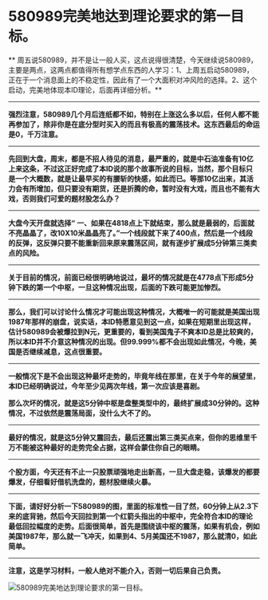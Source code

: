 580989完美地达到理论要求的第一目标。
====



** 周五说580989，并不是让一般人买，这点说得很清楚，今天继续说580989，主要是两点，这两点都值得所有想学点东西的人学习：1、上周五启动580989，正在于一个消息面上的不稳定性，因此有了一个大面积对冲风险的选择。2、这个启动，完美地体现本ID理论，后面再详细分析。**

** **

**强烈注意，580989几个月后连纸都不如，特别在上涨这么多以后，任何人都不能再参加了，除非你是在底分型时买入的而且有极高的震荡技术。这东西最后的命运是0，千万注意。**

** **

**先回到大盘，周末，都是不招人待见的消息，最严重的，就是中石油准备有10亿上来这条，不过这正好完成了本ID说的那个故事所说的目标，当然，那个目标只是一个大概数，就是让最早买的有腰斩的快感，如此而已。等那10亿出来，其活力会有所增加，但只要没有期货，还是折腾的命，暂时没有大戏，而且也不能有大戏，否则我们可爱的题材股怎么办？**

** **

**大盘今天开盘就选择“** **一、如果在4818点上下就结束，那么就是最弱的，后面就不亮晶晶了，改10X10米晶晶亮了。”一个线段就下来了400点，然后是一个线段的反弹，这反弹只要不能重新回来原来震荡区间，就有逐步扩展成5分钟第三类卖点的风险。**

** **

**关于目前的情况，前面已经很明确地说过，最坏的情况就是在4778点下形成5分钟下跌的第一个中枢，一旦这种情况出现，后面的下跌可能更加惨烈。**

** **

**那么，我们可以讨论什么情况才可能出现这种情况，大概唯一的可能就是美国出现1987年那样的崩盘，说实话，本ID特愿意见到这一点，如果在短期里出现这样，估计580989会被爆拉到N元，更重要的，看到美国鬼子不爽本ID总是比较爽的，所以本ID并不介意这种情况的出现。但99.999%都不会出现如此情况，今晚，美国是否继续减息，这点很重要。**

** **

**一般情况下是不会出现这种最坏走势的，毕竟年线在那里，在关于今年的展望里，本ID已经明确说过，今年至少见两次年线，第一次应该是喜剧。**

**那么次坏的情况，就是这5分钟中枢是盘整类型中的，最终扩展成30分钟的。这种情况，不过依然是震荡局面，没什么大不了的。**

** **

**最好的情况，就是这5分钟又震回去，最后还震出第三类买点来，但你的思维里千万不能被这种最好的走势完全占据，这样会蒙住你自己的眼睛。**

** **

**个股方面，今天还有不止一只股票顽强地走出新高，一旦大盘走稳，该爆发的都要爆发，仔细看好借机洗盘的，题材股继续火暴。**

** **

**下面，请好好分析一下580989的图，里面的标准性一目了然，60分钟上从2.3下来的底背驰，然后今天回拉到第一个红箭头指出的中枢中，完全符合本ID的理论最低回拉幅度的走势。后面很简单，首先是围绕该中枢的震荡，如果有机会，例如美国1987年，那么就一飞冲天，如果到4、5月美国还不1987，那么就清0，如此简单。**

** **

**注意，这是学习材料，一般人绝对不能介入，否则一切后果自己负责。**

![580989完美地达到理论要求的第一目标。](http://simg.sinajs.cn/blog7style/images/common/sg_trans.gif)
